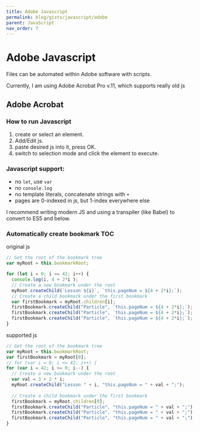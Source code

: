 ```yaml
---
title: Adobe Javascript
permalink: blog/gists/javascript/adobe
parent: JavaScript
nav_order: 7
---
```


# Adobe Javascript

Files can be automated within Adobe software with scripts.

Currently, I am using Adobe Acrobat Pro v.11, which supports really old js 

## Adobe Acrobat

### How to run Javascript
1. create or select an element.
2. Add/Edit js. 
3. paste desired js into it, press OK.
4. switch to selection mode and click the element to execute.

### Javascript support:
- no `let`, use `var`
- no `console.log`
- no template literals, concatenate strings with `+`
- pages are 0-indexed in js, but 1-index everywhere else

I recommend writing modern JS and using a transpiler (like Babel) to convert to ES5 and below.

### Automatically create bookmark TOC

original js
```js
// Get the root of the bookmark tree
var myRoot = this.bookmarkRoot;

for (let i = 0; i <= 42; i++) {
  console.log(i, 4 + 2*i );
  // Create a new bookmark under the root
  myRoot.createChild(`Lesson ${i}`, `this.pageNum = ${4 + 2*i};`); 
  // Create a child bookmark under the first bookmark
  var firstBookmark = myRoot.children[i];
  firstBookmark.createChild("Particle", `this.pageNum = ${4 + 2*i};`);
  firstBookmark.createChild("Particle", `this.pageNum = ${4 + 2*i};`);
  firstBookmark.createChild("Particle", `this.pageNum = ${4 + 2*i};`);
}
```
supported js
```js
// Get the root of the bookmark tree
var myRoot = this.bookmarkRoot;
var firstBookmark = myRoot[0];
// for (var i = 0; i <= 42; i++) {
for (var i = 42; i >= 0; i--) {
  // Create a new bookmark under the root
  var val = 3 + 2 * i;
  myRoot.createChild("Lesson " + i, "this.pageNum = " + val + ";");
  
  // Create a child bookmark under the first bookmark
  firstBookmark = myRoot.children[0];
  firstBookmark.createChild("Particle", "this.pageNum = " + val + ";");
  firstBookmark.createChild("Particle", "this.pageNum = " + val + ";");
  firstBookmark.createChild("Particle", "this.pageNum = " + val + ";");
}

```
